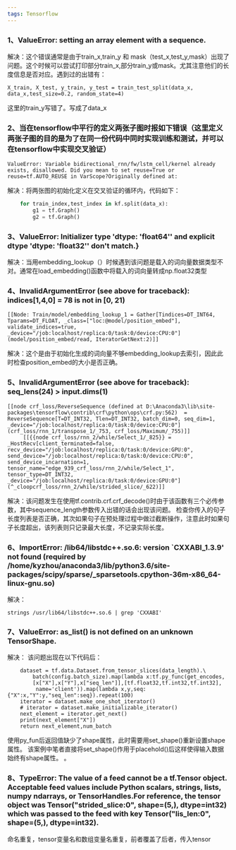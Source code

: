 ```yaml
---
tags: Tensorflow
---
```


### 1、ValueError: setting an array element with a sequence.
解决：这个错误通常是由于train_x,train_y 和 mask（test_x,test_y,mask）出现了问题。这个时候可以尝试打印部分train_x,部分train_y或mask。尤其注意他们的长度信息是否对应。遇到过的出错有：
```
X_train, X_test, y_train, y_test = train_test_split(data_x, data_x,test_size=0.2, random_state=4)
```
这里的train_y写错了。写成了data_x
### 2、当在tensorflow中平行的定义两张子图时报如下错误（这里定义两张子图的目的是为了在同一份代码中同时实现训练和测试，并可以在tensorflow中实现交叉验证）
```
ValueError: Variable bidirectional_rnn/fw/lstm_cell/kernel already exists, disallowed. Did you mean to set reuse=True or reuse=tf.AUTO_REUSE in VarScope?Originally defined at:
```
解决：将两张图的初始化定义在交叉验证的循环内，代码如下：
```python
    for train_index,test_index in kf.split(data_x):
        g1 = tf.Graph()
        g2 = tf.Graph()
```
### 3、ValueError: Initializer type 'dtype: 'float64'' and explicit dtype 'dtype: 'float32'' don't match.}
解决：当用embedding_lookup（）时候遇到该问题是载入的词向量数据类型不对。通常在load_embedding()函数中将载入的词向量转成np.float32类型
### 4、InvalidArgumentError (see above for traceback): indices[1,4,0] = 78 is not in [0, 21)
```
[[Node: Train/model/embedding_lookup_1 = Gather[Tindices=DT_INT64, Tparams=DT_FLOAT, _class=["loc:@model/position_embed"], validate_indices=true, _device="/job:localhost/replica:0/task:0/device:CPU:0"](model/position_embed/read, IteratorGetNext:2)]]
```
解决：这个是由于初始化生成的词向量不够embedding_lookup去索引，因此此时检查position_embed的大小是否正确。
### 5、InvalidArgumentError (see above for traceback): seq_lens(24) > input.dims(1)
```
[[node crf_loss/ReverseSequence (defined at D:\Anaconda3\lib\site-packages\tensorflow\contrib\crf\python\ops\crf.py:562)  = ReverseSequence[T=DT_INT32, Tlen=DT_INT32, batch_dim=0, seq_dim=1, _device="/job:localhost/replica:0/task:0/device:CPU:0"](crf_loss/rnn_1/transpose_1/_753, crf_loss/Maximum/_755)]]
	 [[{{node crf_loss/rnn_2/while/Select_1/_825}} = _HostRecv[client_terminated=false, recv_device="/job:localhost/replica:0/task:0/device:GPU:0", send_device="/job:localhost/replica:0/task:0/device:CPU:0", send_device_incarnation=1, tensor_name="edge_939_crf_loss/rnn_2/while/Select_1", tensor_type=DT_INT32, _device="/job:localhost/replica:0/task:0/device:GPU:0"](^_cloopcrf_loss/rnn_2/while/strided_slice/_622)]]
```
解决：该问题发生在使用tf.contrib.crf.crf_decode()时由于该函数有三个必传参数，其中sequence_length参数传入出错的话会出现该问题。
检查你传入的句子长度列表是否正确，其次如果句子在预处理过程中做过截断操作，注意此时如果句子长度超出，该列表则只记录最大长度，不记录实际长度。
### 6、ImportError: /lib64/libstdc++.so.6: version `CXXABI_1.3.9' not found (required by /home/kyzhou/anaconda3/lib/python3.6/site-packages/scipy/sparse/_sparsetools.cpython-36m-x86_64-linux-gnu.so)

解决：
```
strings /usr/lib64/libstdc++.so.6 | grep 'CXXABI'
```
### 7、ValueError: as_list() is not defined on an unknown TensorShape.
解决：
该问题出现在以下代码后：
```
    dataset = tf.data.Dataset.from_tensor_slices(data_length).\
        batch(config.batch_size).map(lambda x:tf.py_func(get_encodes,
        [x["X"],x["Y"],x["seq_len"]],[tf.float32,tf.int32,tf.int32],
         name='client')).map(lambda x,y,seq:{"X":x,"Y":y,"seq_len":seq}).repeat(100)
    iterator = dataset.make_one_shot_iterator()
    # iterator = dataset.make_initializable_iterator()
    next_element = iterator.get_next()
    print(next_element["X"])
    return next_element,num_batch
```
使用py_fun后返回值缺少了shape属性，此时需要用set_shape()重新设置shape属性。
该案例中笔者直接将set_shape()作用于placehold()后这样使得输入数据始终有shape属性。
。

### 8、TypeError: The value of a feed cannot be a tf.Tensor object. Acceptable feed values include Python scalars, strings, lists, numpy ndarrays, or TensorHandles.For reference, the tensor object was Tensor("strided_slice:0", shape=(5,), dtype=int32) which was passed to the feed with key Tensor("lis_len:0", shape=(5,), dtype=int32).

命名重复，tensor变量名和数组变量名重复，前者覆盖了后者，传入tensor